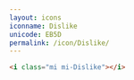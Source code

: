 ```yaml
---
layout: icons
iconname: Dislike
unicode: EB5D
permalink: /icon/Dislike/
---
```


``` html
<i class="mi mi-Dislike"></i>
```
